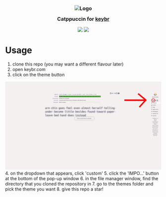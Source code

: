 <!-- panvimdoc-ignore-start -->

<h3 align="center">
    <img src="https://raw.githubusercontent.com/catppuccin/catppuccin/main/assets/logos/exports/1544x1544_circle.png" width="100" alt="Logo"/><br/>
    <img src="https://raw.githubusercontent.com/catppuccin/catppuccin/main/assets/misc/transparent.png" height="30" width="0px"/>
    Catppuccin for <a href="keybr.com">keybr</a>
    <img src="https://raw.githubusercontent.com/catppuccin/catppuccin/main/assets/misc/transparent.png" height="30" width="0px"/>
</h3>

<p align="center">
    <a href="https://github.com/randomintegers/catppuccin-keybr/stargazers"><img src="https://img.shields.io/github/stars/randomintegers/catppuccin-keybr?colorA=363a4f&colorB=b7bdf8&style=for-the-badge"></a>
    <a href="https://github.com/randomintegers/catppuccin/issues"><img src="https://img.shields.io/github/issues/randomintegers/catppuccin-keybr?colorA=363a4f&colorB=f5a97f&style=for-the-badge"></a>
</p>

# Usage
1. clone this repo (you may want a different flavour later)
2. open keybr.com
3. click on the theme button
<img src="https://github.com/randomintegers/catppuccin-keybr/blob/main/assets/step2.png">
4. on the dropdown that appears, click 'custom'
5. click the 'IMPO...' button at the bottom of the pop-up window
6. in the file manager window, find the directory that you cloned the repository in
7. go to the themes folder and pick the theme you want
8. give this repo a star!
